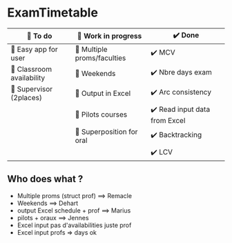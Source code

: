 # ExamTimetable

| :black_square_button: To do | :muscle: Work in progress | :heavy_check_mark: Done | 
| ------ | ------ | ------ | 
| :black_square_button: Easy app for user | :muscle: Multiple proms/faculties | :heavy_check_mark: MCV |
| :black_square_button: Classroom availability | :muscle: Weekends | :heavy_check_mark: Nbre days exam |
| :black_square_button: Supervisor (2places) | :muscle: Output in Excel | :heavy_check_mark: Arc consistency |
|  | :muscle: Pilots courses |  :heavy_check_mark: Read input data from Excel |
|  | :muscle: Superposition for oral | :heavy_check_mark: Backtracking  |
|  | | :heavy_check_mark: LCV |



## Who does what ?

- Multiple proms (struct prof) ==> Remacle
- Weekends ==> Dehart
- output Excel schedule + prof ==> Marius
- pilots + oraux ==> Jennes
- Excel input pas d'availabilities juste prof
- Excel input profs => days ok

